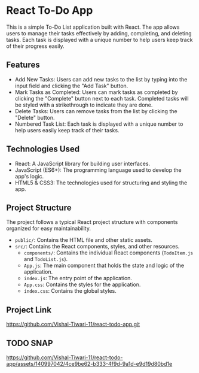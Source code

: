 # React To-Do App

This is a simple To-Do List application built with React. The app allows users to manage their tasks effectively by adding, completing, and deleting tasks. 
Each task is displayed with a unique number to help users keep track of their progress easily.

## Features

- Add New Tasks: Users can add new tasks to the list by typing into the input field and clicking the "Add Task" button.
- Mark Tasks as Completed: Users can mark tasks as completed by clicking the "Complete" button next to each task. Completed tasks will be styled with a strikethrough to indicate they are done.
- Delete Tasks: Users can remove tasks from the list by clicking the "Delete" button.
- Numbered Task List: Each task is displayed with a unique number to help users easily keep track of their tasks.

## Technologies Used

- React: A JavaScript library for building user interfaces.
- JavaScript (ES6+): The programming language used to develop the app's logic.
- HTML5 & CSS3: The technologies used for structuring and styling the app.

## Project Structure

The project follows a typical React project structure with components organized for easy maintainability.

- `public/`: Contains the HTML file and other static assets.
- `src/`: Contains the React components, styles, and other resources.
  - `components/`: Contains the individual React components (`TodoItem.js` and `TodoList.js`).
  - `App.js`: The main component that holds the state and logic of the application.
  - `index.js`: The entry point of the application.
  - `App.css`: Contains the styles for the application.
  - `index.css`: Contains the global styles.

## Project Link
https://github.com/Vishal-Tiwari-11/react-todo-app.git

## TODO SNAP
https://github.com/Vishal-Tiwari-11/react-todo-app/assets/140997042/4ce9be62-b333-4f9d-9a1d-e9d19d80bd1e

